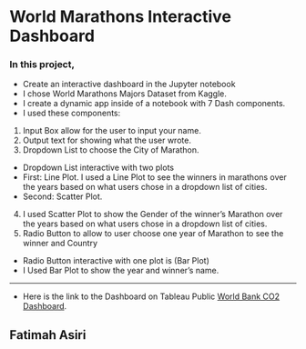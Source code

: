 # World Marathons Interactive Dashboard


### In this project, 
- Create an interactive dashboard in the Jupyter notebook 
- I chose World Marathons Majors Dataset from Kaggle.
- I create a dynamic app inside of a notebook with 7 Dash components.
- I used these components:
1. Input Box allow for the user to input your name.
2. Output text for showing what the user wrote.
3. Dropdown List to choose the City of Marathon.
- Dropdown List interactive with two plots
- First: Line Plot. 
I used a Line Plot to see the winners in marathons over the years based on what users chose in a dropdown list of cities.
- Second: Scatter Plot.
4. I used Scatter Plot to show the Gender of the winner’s Marathon over the years based on what users chose in a dropdown list of cities.
5. Radio Button to allow to user choose one year of Marathon to see the winner and Country
- Radio Button interactive with one plot is (Bar Plot)
- I Used Bar Plot to show the year and winner’s name. 
---
- Here is the link to the Dashboard on Tableau Public [World Bank CO2 Dashboard](https://public.tableau.com/app/profile/fatimah.asiri/viz/DashboardCO2Bank/DashboardCO2Bank).


## Fatimah Asiri
